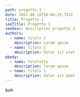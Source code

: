 ```yaml
---
path: progetto-1
date: 2021-08-16T16:04:19.742Z
title: Progetto 1
seoTitle: Progetto 1
seoDesc: Description progetto 1
authors:
  - name: titolo 1
    description: Lorem upsim
  - name: Titolo 2
    description: Dolor sir olet
pbody:
  - name: titoletto
    description: lorem upsum
  - name: titolo 2
    description: dolor sit amet
---
```

boh